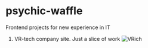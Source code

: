# psychic-waffle
Frontend projects for new experience in IT

1. VR-tech company site. Just a slice of work
   ![VRich](https://github.com/MorgooN/psychic-waffle/assets/54379419/aa3bc62f-1abf-4a8d-97cf-118f33cd4e9f)




